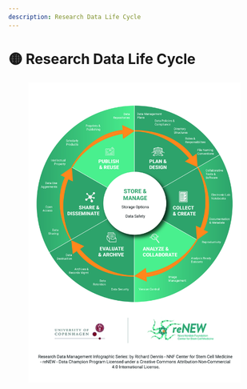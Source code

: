 ```yaml
---
description: Research Data Life Cycle
---
```


# 🟡 Research Data Life Cycle

<div align="right" data-full-width="false"><figure><img src="../../.gitbook/assets/Research Data Management Life Cycle - reNEW (1).jpeg" alt=""><figcaption></figcaption></figure></div>
